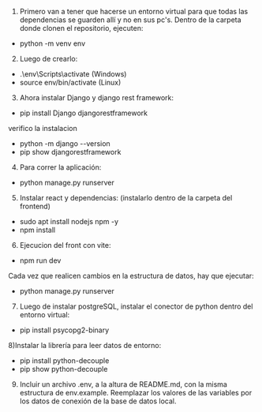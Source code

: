 1) Primero van a tener que hacerse un entorno virtual para que todas las dependencias se guarden allí y no en sus pc's.
Dentro de la carpeta donde clonen el repositorio, ejecuten:

- python -m venv env


2) Luego de crearlo:

- .\env\Scripts\activate (Windows)
- source env/bin/activate (Linux)


3) Ahora instalar Django y django rest framework:

- pip install Django djangorestframework

verifico la instalacion
- python -m django --version
- pip show djangorestframework

4) Para correr la aplicación:

- python manage.py runserver

5) Instalar react y dependencias: (instalarlo dentro de la carpeta del frontend)

- sudo apt install nodejs npm -y
- npm install 

6) Ejecucion del front con vite:

- npm run dev

Cada vez que realicen cambios en la estructura de datos, hay que ejecutar:

- python manage.py runserver

7) Luego de instalar postgreSQL, instalar el conector de python dentro del entorno virtual:

- pip install psycopg2-binary

8)Instalar la librería para leer datos de entorno:

- pip install python-decouple
- pip show python-decouple

9) Incluir un archivo .env, a la altura de README.md, con la misma estructura de env.example. Reemplazar los valores de las variables por los datos de conexión de la base de datos local.





